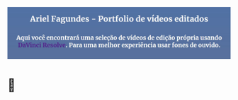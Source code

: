 ![# PORTFOLIO EDIÇÃO ARIEL FAGUNDES](https://github.com/arielfagundes/Portfolio_ArielEdicao/blob/main/IMAGENS/DESCRICAO.jpeg)

# :paperclip: 


